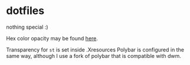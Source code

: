# dotfiles
nothing special :)

Hex color opacity may be found [here](https://gist.github.com/lopspower/03fb1cc0ac9f32ef38f4).

Transparency for `st` is set inside .Xresources
Polybar is configured in the same way, although I use a fork of polybar that is compatible with dwm.
